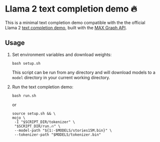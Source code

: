 # Llama 2 text completion demo 🔥

This is a minimal text completion demo compatible with the the official Llama 2
[text completion demo](https://github.com/facebookresearch/llama/blob/ef351e9cd9496c579bf9f2bb036ef11bdc5ca3d2/example_text_completion.py),
built with the [MAX Graph API](https://docs.modular.com/engine/graph).

## Usage

1. Set environment variables and download weights:

   ```shell
   bash setup.sh
   ```

   This script can be run from any directory and will download models to
   a `model` directory in your current working directory.

2. Run the text completion demo:

   ```shell
   bash run.sh
   ```

   or

   ```shell
   source setup.sh && \
   mojo \
    -I "$SCRIPT_DIR/tokenizer" \
    "$SCRIPT_DIR/run.🔥" \
    --model-path "${1:-$MODELS/stories15M.bin}" \
    --tokenizer-path "$MODELS/tokenizer.bin"
   ```
